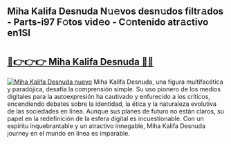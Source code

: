 ## Miha Kalifa Desnuda N𝚞𝚎vos desn𝚞dos filtr𝚊dos - Parts-i97 F𝚘tos vid𝚎o - C𝚘ntenido atr𝚊ctivo en1SI

# <h2><a href="http://mb5r8c3.tromn.icu/?c=Miha+Kalifa+Desnuda">🔗👉👉👉 Miha Kalifa Desnuda 🔗🔗</a></h2>

[![Miha Kalifa Desnuda nuevo](https://i.imgur.com/pEAQMta.gif)](http://mb5r8c3.tromn.icu/?c=Miha+Kalifa+Desnuda)
Miha Kalifa Desnuda, una figura multifacética y paradójica, desafía la comprensión simple. Su uso pionero de los medios digitales para la autoexpresión ha cautivado y enfurecido a los críticos, encendiendo debates sobre la identidad, la ética y la naturaleza evolutiva de las sociedades en línea. Aunque sus planes de futuro no están claros, su papel en la redefinición de la esfera digital es incuestionable. Con un espíritu inquebrantable y un atractivo innegable, Miha Kalifa Desnuda journey en el mundo en línea es imparable.
